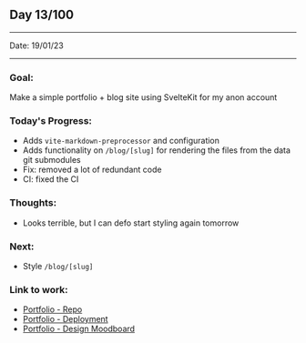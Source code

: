 ## Day 13/100

---

Date: 19/01/23

---

### Goal: 

Make a simple portfolio + blog site using SvelteKit for my anon account

### **Today's Progress**: 

- Adds `vite-markdown-preprocessor` and configuration
- Adds functionality on `/blog/[slug]` for rendering the files from the data git submodules
- Fix: removed a lot of redundant code
- CI: fixed the CI 

### **Thoughts**: 
- Looks terrible, but I can defo start styling again tomorrow

### **Next**:
- Style `/blog/[slug]`

### **Link to work:** 
- [Portfolio - Repo](https://github.com/activate-glacier-instinct/activate-glacier-instinct.github.io)
- [Portfolio - Deployment](https://activate-glacier-instinct.github.io/)
- [Portfolio - Design Moodboard](https://www.figma.com/file/EACX3PwCLrEc2q3oHRtxU4/Portfolio---Moodboard?node-id=0%3A1)